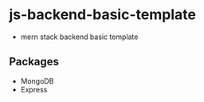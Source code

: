 # js-backend-basic-template
 - mern stack backend basic template

## Packages
 - MongoDB
 - Express
 